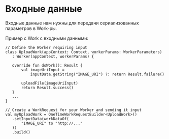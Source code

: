 <h1>Входные данные</h1>

<p>Входные данные нам нужны для передачи сериализованных параметров в Work-ры. </p>

<p>Пример с Work с входными данными:</p>

<pre><code>// Define the Worker requiring input
class UploadWork(appContext: Context, workerParams: WorkerParameters)
   : Worker(appContext, workerParams) {

   override fun doWork(): Result {
       val imageUriInput =
           inputData.getString("IMAGE_URI") ?: return Result.failure()

       uploadFile(imageUriInput)
       return Result.success()
   }
   ...
}

// Create a WorkRequest for your Worker and sending it input
val myUploadWork = OneTimeWorkRequestBuilder&lt;UploadWork&gt;()
   .setInputData(workDataOf(
       "IMAGE_URI" to "http://..."
   ))
   .build()</code></pre>



